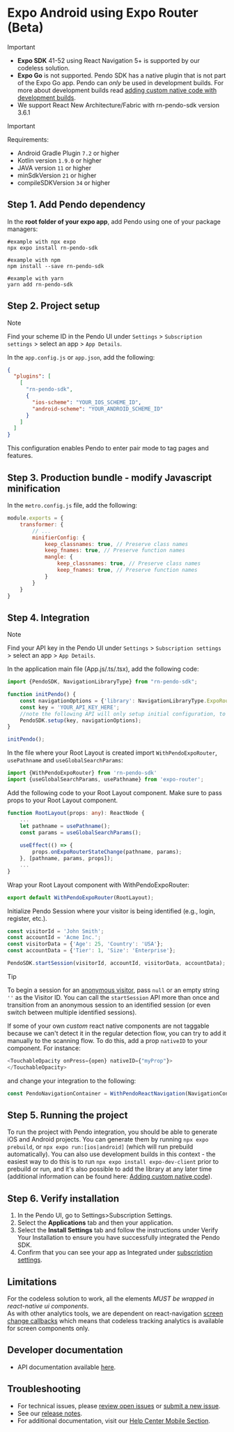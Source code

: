 # Expo Android using Expo Router (**Beta**)

>[!IMPORTANT]
>- **Expo SDK** 41-52 using React Navigation 5+ is supported by our codeless solution.
>- **Expo Go** is not supported. Pendo SDK has a native plugin that is not part of the Expo Go app.
Pendo can *only* be used in development builds. For more about development builds read [adding custom native code with development builds](https://docs.expo.dev/workflow/customizing/).
>- We support React New Architecture/Fabric with rn-pendo-sdk version 3.6.1

>[!IMPORTANT]
>Requirements:
>- Android Gradle Plugin `7.2` or higher
>- Kotlin version `1.9.0` or higher
>- JAVA version `11` or higher
>- minSdkVersion `21` or higher
>- compileSDKVersion `34` or higher

## Step 1. Add Pendo dependency

In the **root folder of your expo app**, add Pendo using one of your package managers: 

```shell
#example with npx expo
npx expo install rn-pendo-sdk

#example with npm
npm install --save rn-pendo-sdk

#example with yarn
yarn add rn-pendo-sdk
```

## Step 2. Project setup

>[!NOTE]
>Find your scheme ID in the Pendo UI under `Settings` > `Subscription settings` > select an app > `App Details`.

In the `app.config.js` or `app.json`, add the following:
```json
{
  "plugins": [
    [
      "rn-pendo-sdk",
      {
        "ios-scheme": "YOUR_IOS_SCHEME_ID",
        "android-scheme": "YOUR_ANDROID_SCHEME_ID"
      }
    ]
  ]
}
```
This configuration enables Pendo to enter pair mode to tag pages and features.

## Step 3. Production bundle - modify Javascript minification
In the `metro.config.js` file, add the following:
```javascript
module.exports = {
    transformer: {
        // ...
        minifierConfig: {
            keep_classnames: true, // Preserve class names
            keep_fnames: true, // Preserve function names
            mangle: {
                keep_classnames: true, // Preserve class names
                keep_fnames: true, // Preserve function names
            }
        }
    }
}
```
## Step 4. Integration

>[!NOTE]
>Find your API key in the Pendo UI under `Settings` > `Subscription settings` > select an app > `App Details`.

In the application main file (App.js/.ts/.tsx), add the following code:

```typescript
import {PendoSDK, NavigationLibraryType} from "rn-pendo-sdk";

function initPendo() {
    const navigationOptions = {'library': NavigationLibraryType.ExpoRouter};
    const key = 'YOUR_API_KEY_HERE';
    //note the following API will only setup initial configuration, to start collect analytics use start session
    PendoSDK.setup(key, navigationOptions);
}

initPendo();
```

In the file where your Root Layout is created
import `WithPendoExpoRouter`, `usePathname` and `useGlobalSearchParams`:

```typescript
import {WithPendoExpoRouter} from 'rn-pendo-sdk'
import {useGlobalSearchParams, usePathname} from 'expo-router';
```

Add the following code to your Root Layout component. Make sure to pass props to your Root Layout component.

```typescript
function RootLayout(props: any): ReactNode {
    ...
    let pathname = usePathname();
    const params = useGlobalSearchParams();
    
    useEffect(() => {
        props.onExpoRouterStateChange(pathname, params);
    }, [pathname, params, props]);
    ...
}
```
Wrap your Root Layout component with WithPendoExpoRouter:
```typescript
export default WithPendoExpoRouter(RootLayout);
```
Initialize Pendo Session where your visitor is being identified (e.g., login, register, etc.).
```typescript
const visitorId = 'John Smith';
const accountId = 'Acme Inc.';
const visitorData = {'Age': 25, 'Country': 'USA'};
const accountData = {'Tier': 1, 'Size': 'Enterprise'};

PendoSDK.startSession(visitorId, accountId, visitorData, accountData);
```

>[!TIP]
>To begin a session for an  <a href="https://support.pendo.io/hc/en-us/articles/360032202751" target="_blank">anonymous visitor</a>, pass ```null``` or an empty string ```''``` as the Visitor ID. You can call the `startSession` API more than once and transition from an anonymous session to an identified session (or even switch between multiple identified sessions). 

If some of your own _custom_ react native components are not taggable because we can't detect it in the regular detection flow,
you can try to add it manually to the scanning flow. To do this, add a prop `nativeID` to your component.
For instance:
```typescript
<TouchableOpacity onPress={open} nativeID={"myProp"}>      
</TouchableOpacity> 
```
and change your integration to the following:
```typescript
const PendoNavigationContainer = WithPendoReactNavigation(NavigationContainer,{nativeIDs:["myProp"]});
```
## Step 5. Running the project
To run the project with Pendo integration, you should be able to generate iOS and Android projects.
You can generate them by running `npx expo prebuild`, or `npx expo run:[ios|android]` (which will run prebuild automatically). You can also use development builds in this context - the easiest way to do this is to run `npx expo install expo-dev-client` prior to prebuild or run, and it's also possible to add the library at any later time (additional information can be found here: [Adding custom native code](https://docs.expo.dev/workflow/customizing/#generate-native-projects-with-prebuild)).

## Step 6. Verify installation

1. In the Pendo UI, go to Settings>Subscription Settings.
2. Select the **Applications** tab and then your application.
3. Select the **Install Settings** tab and follow the instructions under Verify Your Installation to ensure you have successfully integrated the Pendo SDK.
4. Confirm that you can see your app as Integrated under <a href="https://app.pendo.io/admin" target="_blank">subscription settings</a>.

## Limitations
For the codeless solution to work, all the elements *MUST be wrapped in react-native ui components*.<br>
As with other analytics tools, we are dependent on react-navigation [screen change callbacks](https://reactnavigation.org/docs/screen-tracking/)
which means that codeless tracking analytics is available for screen components only.

## Developer documentation

- API documentation available [here](/api-documentation/rn-apis.md).

## Troubleshooting

- For technical issues, please [review open issues](https://github.com/pendo-io/pendo-mobile-sdk/issues) or [submit a new issue](https://github.com/pendo-io/pendo-mobile-sdk/issues).
- See our [release notes](https://developers.pendo.io/category/mobile-sdk/).
- For additional documentation, visit our [Help Center Mobile Section](https://support.pendo.io/hc/en-us/categories/4403654621851-Mobile).
